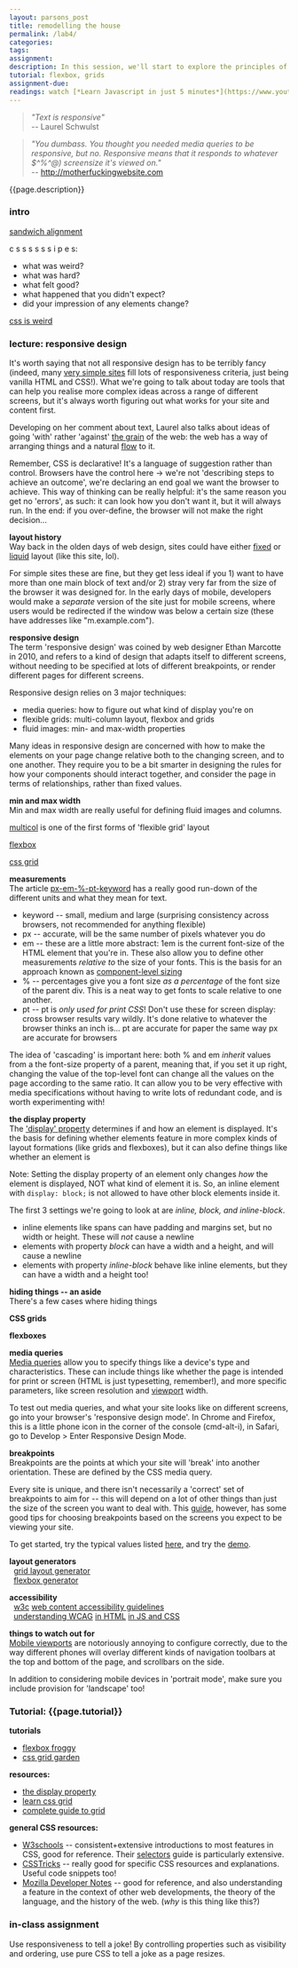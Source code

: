 ```yaml
---  
layout: parsons_post  
title: remodelling the house
permalink: /lab4/  
categories:   
tags:  
assignment: 
description: In this session, we'll start to explore the principles of responsive web design, looking at ways that sites can change depending on the environment they're in. 
tutorial: flexbox, grids
assignment-due: 
readings: watch [*Learn Javascript in just 5 minutes*](https://www.youtube.com/watch?v=c-I5S_zTwAc)
---  
```


> *"Text is responsive"*  
> -- Laurel Schwulst

> *"You dumbass. You thought you needed media queries to be responsive, but no. Responsive means that it responds to whatever $^%^@) screensize it's viewed on."*  
> -- http://motherfuckingwebsite.com

{{page.description}}

### intro
[sandwich alignment](https://i0.wp.com/flowingdata.com/wp-content/uploads/2017/05/Sandwich-alignment-chart.jpg?w=1200&ssl=1)

c s s s s s s i p e s:

* what was weird?
* what was hard?
* what felt good?
* what happened that you didn't expect?
* did your impression of any elements change?

[css is weird](https://developer.mozilla.org/en-US/docs/Learn/CSS/CSS_layout/Normal_Flow)  

### lecture: responsive design

It's worth saying that not all responsive design has to be terribly fancy (indeed, many [very simple sites](http://motherfuckingwebsite.com) fill lots of responsiveness criteria, just being vanilla HTML and CSS!). What we're going to talk about today are tools that can help you realise more complex ideas across a range of different screens, but it's always worth figuring out what works for your site and content first.

Developing on her comment about text, Laurel also talks about ideas of going 'with' rather 'against' [the grain](https://www.youtube.com/watch?v=NZqYh-6c0m8) of the web: the web has a way of arranging things and a natural [flow](https://developer.mozilla.org/en-US/docs/Learn/CSS/CSS_layout/Normal_Flow) to it. 

Remember, CSS is declarative! It's a language of suggestion rather than control. Browsers have the control here -> we're not 'describing steps to achieve an outcome', we're declaring an end goal we want the browser to achieve. This way of thinking can be really helpful: it's the same reason you get no 'errors', as such: it can look how you don't want it, but it will always run. In the end: if you over-define, the browser will not make the right decision...

**layout history**  
Way back in the olden days of web design, sites could have either [fixed](https://mdn.github.io/css-examples/learn/rwd/fixed-width.html) or [liquid](https://mdn.github.io/css-examples/learn/rwd/liquid-width.html) layout (like this site, lol). 

For simple sites these are fine, but they get less ideal if you 1) want to have more than one main block of text and/or 2) stray very far from the size of the browser it was designed for. In the early days of mobile, developers would make a *separate* version of the site just for mobile screens, where users would be redirected if the window was below a certain size (these have addresses like "m.example.com").

**responsive design**  
The term 'responsive design' was coined by web designer Ethan Marcotte in 2010, and refers to a kind of design that adapts itself to different screens, without needing to be specified at lots of different breakpoints, or render different pages for different screens.

Responsive design relies on 3 major techniques:
* media queries: how to figure out what kind of display you're on
* flexible grids: multi-column layout, flexbox and grids
* fluid images: min- and max-width properties

Many ideas in responsive design are concerned with how to make the elements on your page change relative both to the changing screen, and to one another. They require you to be a bit smarter in designing the rules for how your components should interact together, and consider the page in terms of relationships, rather than fixed values.

**min and max width**  
Min and max width are really useful for defining fluid images and columns. 

[multicol]() is one of the first forms of 'flexible grid' layout

[flexbox](https://www.w3schools.com/css/css3_flexbox.asp)  

[css grid]()  


**measurements**  
The article [px-em-%-pt-keyword](https://css-tricks.com/css-font-size/) has a really good run-down of the different units and what they mean for text.  

* keyword -- small, medium and large (surprising consistency across browsers, not recommended for anything flexible)
* px -- accurate, will be the same number of pixels whatever you do
* em -- these are a little more abstract: 1em is the current font-size of the HTML element that you're in. These also allow you to define other measurements *relative to* the size of your fonts. This is the basis for an approach known as [component-level sizing](https://www.sitepoint.com/power-em-units-css/)
* % -- percentages give you a font size *as a percentage* of the font size of the parent div. This is a neat way to get fonts to scale relative to one another.
* pt -- pt is *only used for print CSS*! Don't use these for screen display: cross browser results vary wildly. It's done relative to whatever the browser thinks an inch is... pt are accurate for paper the same way px are accurate for browsers

The idea of 'cascading' is important here: both % and em *inherit* values from a the font-size property of a parent, meaning that, if you set it up right, changing the value of the top-level font can change all the values on the page according to the same ratio. It can allow you to be very effective with media specifications without having to write lots of redundant code, and is worth experimenting with!

**the display property**  
The ['display' property](https://css-tricks.com/almanac/properties/d/display/) determines if and how an element is displayed. It's the basis for defining whether elements feature in more complex kinds of layout formations (like grids and flexboxes), but it can also define things like whether an element is 

Note: Setting the display property of an element only changes *how* the element is displayed, NOT what kind of element it is. So, an inline element with `display: block;` is not allowed to have other block elements inside it.

The first 3 settings we're going to look at are *inline, block, and inline-block*.

* inline elements like spans can have padding and margins set, but no width or height. These will *not* cause a newline
* elements with property *block* can have a width and a height, and will cause a newline
* elements with property *inline-block* behave like inline elements, but they can have a width and a height too!

**hiding things -- an aside**  
There's a few cases where hiding things

**CSS grids**  


**flexboxes**  


**media queries**  
[Media queries](https://www.w3schools.com/css/css3_mediaqueries.asp) allow you to specify things like a device's type and characteristics. These can include things like whether the page is intended for print or screen (HTML is just typesetting, remember!), and more specific parameters, like screen resolution and [viewport](https://developer.mozilla.org/en-US/docs/Glossary/viewport) width.  

To test out media queries, and what your site looks like on different screens, go into your browser's 'responsive design mode'. In Chrome and Firefox, this is a little phone icon in the corner of the console (cmd-alt-i), in Safari, go to Develop > Enter Responsive Design Mode. 

**breakpoints**  
Breakpoints are the points at which your site will 'break' into another orientation. These are defined by the CSS media query.

Every site is unique, and there isn't necessarily a 'correct' set of breakpoints to aim for -- this will depend on a lot of other things than just the size of the screen you want to deal with. This [guide](https://www.freecodecamp.org/news/the-100-correct-way-to-do-css-breakpoints-88d6a5ba1862/), however, has some good tips for choosing breakpoints based on the screens you expect to be viewing your site.  

To get started, try the typical values listed [here](https://www.w3schools.com/howto/howto_css_media_query_breakpoints.asp), and try the [demo](https://www.w3schools.com/howto/tryit.asp?filename=tryhow_css_mq_breakpoints).

**layout generators**  
  [grid layout generator](https://css-grid-layout-generator.pw)  
  [flexbox generator](https://loading.io/flexbox/)  

**accessibility**  
  [w3c](https://www.w3.org/standards/webdesign/accessibility) [web content accessibility guidelines](https://www.w3.org/TR/WCAG21/)  
  [understanding WCAG](https://developer.mozilla.org/en-US/docs/Web/Accessibility/Understanding_WCAG) [in HTML](https://developer.mozilla.org/en-US/docs/Learn/Accessibility/HTML) [in JS and CSS](https://developer.mozilla.org/en-US/docs/Learn/Accessibility/CSS_and_JavaScripts)  

**things to watch out for**  
[Mobile viewports](https://css-tricks.com/the-trick-to-viewport-units-on-mobile/) are notoriously annoying to configure correctly, due to the way different phones will overlay different kinds of navigation toolbars at the top and bottom of the page, and scrollbars on the side. 

In addition to considering mobile devices in 'portrait mode', make sure you include provision for 'landscape' too!

### Tutorial: {{page.tutorial}}

**tutorials**  
* [flexbox froggy](http://flexboxfroggy.com)
* [css grid garden](https://cssgridgarden.com)

**resources:**
* [the display property](https://css-tricks.com/almanac/properties/d/display/)  
* [learn css grid](https://learncssgrid.com)  
* [complete guide to grid](https://css-tricks.com/snippets/css/complete-guide-grid/)  

**general CSS resources:**
* [W3schools](https://www.w3schools.com/css) -- consistent+extensive introductions to most features in CSS, good for reference. Their [selectors](https://www.w3schools.com/css) guide is particularly extensive.  
* [CSSTricks](https://css-tricks.com) -- really good for specific CSS resources and explanations. Useful code snippets too!  
* [Mozilla Developer Notes](https://developer.mozilla.org/en-US/docs/Web/CSS) -- good for reference, and also understanding a feature in the context of other web developments, the theory of the language, and the history of the web. (*why* is this thing like this?)

### in-class assignment
Use responsiveness to tell a joke! By controlling properties such as visibility and ordering, use pure CSS to tell a joke as a page resizes.